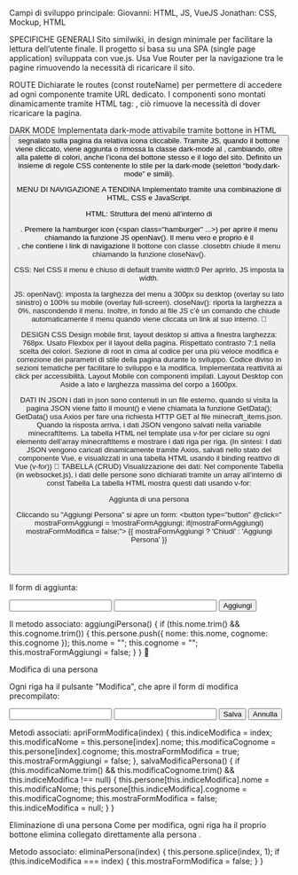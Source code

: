 Campi di sviluppo principale:
Giovanni: HTML, JS, VueJS
Jonathan: CSS, Mockup, HTML
 
SPECIFICHE GENERALI
Sito similwiki, in design minimale per facilitare la lettura dell’utente finale.
Il progetto si basa su una SPA (single page application) sviluppata con vue.js.
Usa Vue Router per la navigazione tra le pagine rimuovendo la necessità di ricaricare il sito.
 
ROUTE
Dichiarate le routes (const routeName) per permettere di accedere ad ogni componente tramite URL dedicato.
I componenti sono montati dinamicamente tramite HTML tag: <router-view />, ciò rimuove la necessità di dover ricaricare la pagina.
 
DARK MODE
Implementata dark-mode attivabile tramite bottone in HTML <button id="darkModeToggle"> segnalato sulla pagina da relativa icona cliccabile.
Tramite JS, quando il bottone viene cliccato, viene aggiunta o rimossa la classe dark-mode al <body>, cambiando, oltre alla palette di colori, anche l’icona del bottone stesso e il logo del sito.
Definito un insieme di regole CSS contenente lo stile per la dark-mode (selettori “body.dark-mode” e simili).
 
MENU DI NAVIGAZIONE A TENDINA
Implementato tramite una combinazione di HTML, CSS e JavaScript.
 
HTML:
Struttura del menù all’interno di <header>. Premere la hamburger icon (<span class="hamburger" ...>) per aprire il menu chiamando la funzione JS openNav().
Il menu vero e proprio è il <div id="myNav" class="overlay">, che contiene i link di navigazione <a>
Il bottone con classe .closebtn chiude il menu chiamando la funzione closeNav().
 
CSS:
Nel CSS il menu è chiuso di default tramite width:0
Per aprirlo, JS imposta la width.
 
JS:
openNav(): imposta la larghezza del menu a 300px su desktop (overlay su lato sinistro) o 100% su mobile (overlay full-screen).
closeNav(): riporta la larghezza a 0%, nascondendo il menu.
Inoltre, in fondo al file JS c’è un comando che chiude automaticamente il menu quando viene cliccata un link al suo interno.

 
 
DESIGN CSS
Design mobile first, layout desktop si attiva a finestra larghezza: 768px.
Usato Flexbox per il layout della pagina.
Rispettato contrasto 7:1 nella scelta dei colori.
Sezione di root in cima al codice per una più veloce modifica e correzione dei parametri di stile della pagina durante lo sviluppo.
Codice diviso in sezioni tematiche per facilitare lo sviluppo e la modifica.
Implementata reattività ai click per accessibilità.
Layout Mobile con componenti impilati.
Layout Desktop con Aside a lato e larghezza massima del corpo a 1600px.
 
 
DATI IN JSON
i dati in json sono contenuti in un file esterno, quando si visita la pagina JSON viene fatto il mount() e viene chiamata la funzione GetData(); GetData() usa Axios per fare una richiesta HTTP GET al file minecraft_items.json.
Quando la risposta arriva, i dati JSON vengono salvati nella variabile minecraftItems.
La tabella HTML nel template usa v-for per ciclare su ogni elemento dell’array minecraftItems e mostrare i dati riga per riga.
(In sintesi: I dati JSON vengono caricati dinamicamente tramite Axios, salvati nello stato del componente Vue, e visualizzati in una tabella HTML usando il binding reattivo di Vue (v-for))

TABELLA (CRUD)
Visualizzazione dei dati: Nel componente Tabella (in websocket.js), i dati delle persone sono dichiarati tramite un array all’interno di const Tabella
La tabella HTML mostra questi dati usando v-for:
 
Aggiunta di una persona
 
Cliccando su "Aggiungi Persona" si apre un form:
<button type="button" @click="
 mostraFormAggiungi = !mostraFormAggiungi;
 if(mostraFormAggiungi) mostraFormModifica = false;">
 {{ mostraFormAggiungi ? 'Chiudi' : 'Aggiungi Persona' }}
</button>
 
Il form di aggiunta:
<div v-if="mostraFormAggiungi" class="aggiungi-form">
 <form @submit.prevent="aggiungiPersona">
   <input type="text" v-model="nome" required />
   <input type="text" v-model="cognome" required/>
   <button type="submit">Aggiungi</button>
 </form>
</div>
 
Il metodo associato:
aggiungiPersona() {
 if (this.nome.trim() && this.cognome.trim()) {
   this.persone.push({ nome: this.nome, cognome: this.cognome });
   this.nome = "";
   this.cognome = "";
   this.mostraFormAggiungi = false;
 }
}

 
Modifica di una persona
 
Ogni riga ha il pulsante "Modifica", che apre il form di modifica precompilato:
<div v-if="mostraFormModifica" class="modifica-form">
 <form @submit.prevent="salvaModificaPersona">
   <input type="text" v-model="modificaNome" required />
   <input type="text" v-model="modificaCognome" required/>
   <button type="submit">Salva</button>
   <button type="button" @click="mostraFormModifica = false">Annulla</button>
 </form>
</div>
 
Metodi associati:
apriFormModifica(index) {
 this.indiceModifica = index;
 this.modificaNome = this.persone[index].nome;
 this.modificaCognome = this.persone[index].cognome;
 this.mostraFormModifica = true;
 this.mostraFormAggiungi = false;
},
salvaModificaPersona() {
 if (this.modificaNome.trim() && this.modificaCognome.trim() && this.indiceModifica !== null) {
   this.persone[this.indiceModifica].nome = this.modificaNome;
   this.persone[this.indiceModifica].cognome = this.modificaCognome;
   this.mostraFormModifica = false;
   this.indiceModifica = null;
 }
}
 
 
Eliminazione di una persona
Come per modifica, ogni riga ha il proprio bottone elimina collegato direttamente alla persona .
 
Metodo associato:
eliminaPersona(index) {
 this.persone.splice(index, 1);
 if (this.indiceModifica === index) {
   this.mostraFormModifica = false;
 }
}
 
